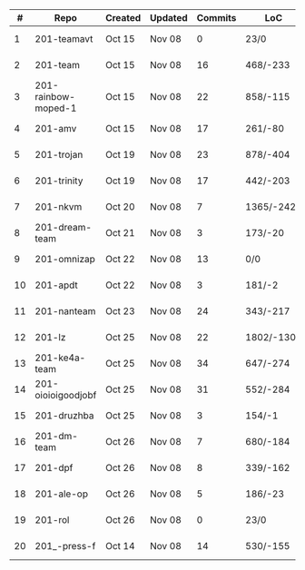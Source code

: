| # | Repo | Created | Updated | Commits | LoC | Сov |
| --- | --- | --- | --- | --- | --- | --- |
| 1 | 201-teamavt | Oct 15 | Nov 08 | 0 | 23/0 | [![codecov](https://codecov.io/gh/kmaooad/201-teamavt/branch/master/graph/badge.svg?token=71JMI5JXUZ)](https://codecov.io/gh/kmaooad/201-teamavt)
| 2 | 201-team | Oct 15 | Nov 08 | 16 | 468/-233 | [![codecov](https://codecov.io/gh/kmaooad/201-team/branch/master/graph/badge.svg?token=XWYJJ46EIP)](https://codecov.io/gh/kmaooad/201-team)
| 3 | 201-rainbow-moped-1 | Oct 15 | Nov 08 | 22 | 858/-115 | [![codecov](https://codecov.io/gh/kmaooad/201-rainbow-moped-1/branch/master/graph/badge.svg?token=F0R6MOLCOP)](https://codecov.io/gh/kmaooad/201-rainbow-moped-1)
| 4 | 201-amv | Oct 15 | Nov 08 | 17 | 261/-80 | [![codecov](https://codecov.io/gh/kmaooad/201-amv/branch/master/graph/badge.svg?token=1P3JJ4R0XX)](https://codecov.io/gh/kmaooad/201-amv)
| 5 | 201-trojan | Oct 19 | Nov 08 | 23 | 878/-404 | [![codecov](https://codecov.io/gh/kmaooad/201-trojan/branch/master/graph/badge.svg?token=W0LHSX9E9F)](https://codecov.io/gh/kmaooad/201-trojan)
| 6 | 201-trinity | Oct 19 | Nov 08 | 17 | 442/-203 | [![codecov](https://codecov.io/gh/kmaooad/201-trinity/branch/master/graph/badge.svg?token=UGF4KKQ1T5)](https://codecov.io/gh/kmaooad/201-trinity)
| 7 | 201-nkvm | Oct 20 | Nov 08 | 7 | 1365/-242 | [![codecov](https://codecov.io/gh/kmaooad/201-nkvm/branch/master/graph/badge.svg?token=IWPY80ZZ85)](https://codecov.io/gh/kmaooad/201-nkvm)
| 8 | 201-dream-team | Oct 21 | Nov 08 | 3 | 173/-20 | [![codecov](https://codecov.io/gh/kmaooad/201-dream-team/branch/master/graph/badge.svg?token=0KPCWMYEN3)](https://codecov.io/gh/kmaooad/201-dream-team)
| 9 | 201-omnizap | Oct 22 | Nov 08 | 13 | 0/0 | [![codecov](https://codecov.io/gh/kmaooad/201-omnizap/branch/master/graph/badge.svg?token=T9EV8YDR7L)](https://codecov.io/gh/kmaooad/201-omnizap)
| 10 | 201-apdt | Oct 22 | Nov 08 | 3 | 181/-2 | [![codecov](https://codecov.io/gh/kmaooad/201-apdt/branch/master/graph/badge.svg?token=GB4AGRB1D6)](https://codecov.io/gh/kmaooad/201-apdt)
| 11 | 201-nanteam | Oct 23 | Nov 08 | 24 | 343/-217 | [![codecov](https://codecov.io/gh/kmaooad/201-nanteam/branch/master/graph/badge.svg?token=OCD5TWJWH5)](https://codecov.io/gh/kmaooad/201-nanteam)
| 12 | 201-lz | Oct 25 | Nov 08 | 22 | 1802/-1302 | [![codecov](https://codecov.io/gh/kmaooad/201-lz/branch/master/graph/badge.svg?token=9G4DM237L7)](https://codecov.io/gh/kmaooad/201-lz)
| 13 | 201-ke4a-team | Oct 25 | Nov 08 | 34 | 647/-274 | [![codecov](https://codecov.io/gh/kmaooad/201-ke4a-team/branch/master/graph/badge.svg?token=SZ3ISZRZZX)](https://codecov.io/gh/kmaooad/201-ke4a-team)
| 14 | 201-oioioigoodjobf | Oct 25 | Nov 08 | 31 | 552/-284 | [![codecov](https://codecov.io/gh/kmaooad/201-oioioigoodjobf/branch/master/graph/badge.svg?token=LNOUNX7LMC)](https://codecov.io/gh/kmaooad/201-oioioigoodjobf)
| 15 | 201-druzhba | Oct 25 | Nov 08 | 3 | 154/-1 | [![codecov](https://codecov.io/gh/kmaooad/201-druzhba/branch/master/graph/badge.svg?token=AVD5K9IZGO)](https://codecov.io/gh/kmaooad/201-druzhba)
| 16 | 201-dm-team | Oct 26 | Nov 08 | 7 | 680/-184 | [![codecov](https://codecov.io/gh/kmaooad/201-dm-team/branch/master/graph/badge.svg?token=ZAZFJBMH7H)](https://codecov.io/gh/kmaooad/201-dm-team)
| 17 | 201-dpf | Oct 26 | Nov 08 | 8 | 339/-162 | [![codecov](https://codecov.io/gh/kmaooad/201-dpf/branch/master/graph/badge.svg?token=Q7JZM8WYM9)](https://codecov.io/gh/kmaooad/201-dpf)
| 18 | 201-ale-op | Oct 26 | Nov 08 | 5 | 186/-23 | [![codecov](https://codecov.io/gh/kmaooad/201-ale-op/branch/master/graph/badge.svg?token=A7GX1YBEYG)](https://codecov.io/gh/kmaooad/201-ale-op)
| 19 | 201-rol | Oct 26 | Nov 08 | 0 | 23/0 | [![codecov](https://codecov.io/gh/kmaooad/201-rol/branch/master/graph/badge.svg?token=51CU5S7CJT)](https://codecov.io/gh/kmaooad/201-rol)
| 20 | 201_-press-f | Oct 14 | Nov 08 | 14 | 530/-155 | [![codecov](https://codecov.io/gh/kmaooad/201_-press-f/branch/master/graph/badge.svg?token=B7NJ428GCM)](https://codecov.io/gh/kmaooad/201_-press-f)